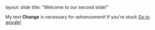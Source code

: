 layout: slide
title: "Welcome to our second slide!"

My text
**Change** is necessary for *advancement*! If you're stuck [Go to google!](htto://google.com)
